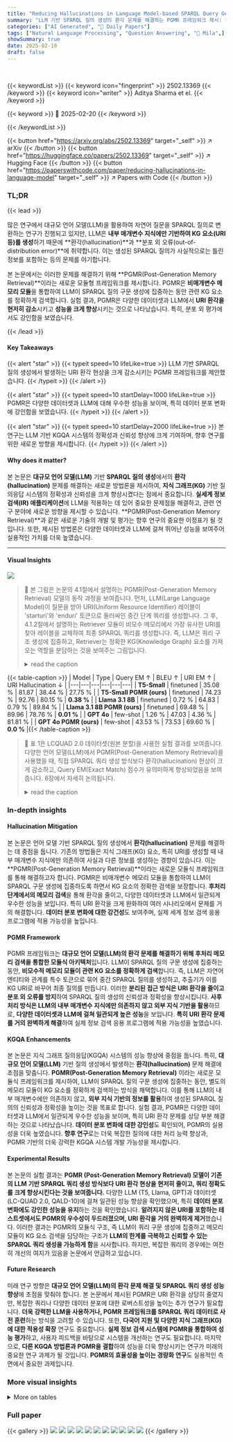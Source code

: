 ```yaml
---
title: "Reducing Hallucinations in Language Model-based SPARQL Query Generation Using Post-Generation Memory Retrieval"
summary: "LLM 기반 SPARQL 질의 생성의 환각 문제를 해결하는 PGMR 프레임워크 제시: 정확도 및 신뢰도 향상!"
categories: ["AI Generated", "🤗 Daily Papers"]
tags: ["Natural Language Processing", "Question Answering", "🏢 Mila",]
showSummary: true
date: 2025-02-19
draft: false
---
```


<br>

{{< keywordList >}}
{{< keyword icon="fingerprint" >}} 2502.13369 {{< /keyword >}}
{{< keyword icon="writer" >}} Aditya Sharma et el. {{< /keyword >}}
 
{{< keyword >}} 🤗 2025-02-20 {{< /keyword >}}
 
{{< /keywordList >}}

{{< button href="https://arxiv.org/abs/2502.13369" target="_self" >}}
↗ arXiv
{{< /button >}}
{{< button href="https://huggingface.co/papers/2502.13369" target="_self" >}}
↗ Hugging Face
{{< /button >}}
{{< button href="https://paperswithcode.com/paper/reducing-hallucinations-in-language-model" target="_self" >}}
↗ Papers with Code
{{< /button >}}




### TL;DR


{{< lead >}}

많은 연구에서 대규모 언어 모델(LLM)을 활용하여 자연어 질문을 SPARQL 질의로 변환하는 연구가 진행되고 있지만, LLM은 **내부 매개변수 지식에만 기반하여 KG 요소(URI 등)를 생성**하기 때문에 **환각(hallucination)**과 **분포 외 오류(out-of-distribution error)**에 취약합니다. 이는 생성된 SPARQL 질의가 사실적으로는 틀린 정보를 포함하는 등의 문제를 야기합니다. 

본 논문에서는 이러한 문제를 해결하기 위해 **PGMR(Post-Generation Memory Retrieval)**이라는 새로운 모듈형 프레임워크를 제시합니다. PGMR은 **비매개변수 메모리 모듈**을 통합하여 LLM이 SPARQL 질의 구문 생성에 집중하는 동안 관련 KG 요소를 정확하게 검색합니다.  실험 결과, PGMR은 다양한 데이터셋과 LLM에서 **URI 환각을 현저히 감소**시키고 **성능을 크게 향상**시키는 것으로 나타났습니다. 특히, 분포 외 평가에서도 강인함을 보였습니다.

{{< /lead >}}


#### Key Takeaways

{{< alert "star" >}}
{{< typeit speed=10 lifeLike=true >}} LLM 기반 SPARQL 질의 생성에서 발생하는 URI 환각 현상을 크게 감소시키는 PGMR 프레임워크를 제안했습니다. {{< /typeit >}}
{{< /alert >}}

{{< alert "star" >}}
{{< typeit speed=10 startDelay=1000 lifeLike=true >}} PGMR은 다양한 데이터셋과 LLM에 대해 우수한 성능을 보이며, 특히 데이터 분포 변화에 강인함을 보였습니다. {{< /typeit >}}
{{< /alert >}}

{{< alert "star" >}}
{{< typeit speed=10 startDelay=2000 lifeLike=true >}} 본 연구는 LLM 기반 KGQA 시스템의 정확성과 신뢰성 향상에 크게 기여하며, 향후 연구를 위한 새로운 방향을 제시합니다. {{< /typeit >}}
{{< /alert >}}

#### Why does it matter?
본 논문은 **대규모 언어 모델(LLM)** 기반 **SPARQL 질의 생성**에서의 **환각(hallucination)** 문제를 해결하는 새로운 방법론을 제시하여, **지식 그래프(KG)** 기반 질의응답 시스템의 정확성과 신뢰성을 크게 향상시켰다는 점에서 중요합니다.  **실세계 정보 검색(IR) 애플리케이션**에 LLM을 적용하는 데 있어 중요한 문제점을 해결하고, 관련 연구 분야에 새로운 방향을 제시할 수 있습니다.  **PGMR(Post-Generation Memory Retrieval)**과 같은 새로운 기술의 개발 및 평가는 향후 연구의 중요한 이정표가 될 것입니다.  또한, 제시된 방법론은 다양한 데이터셋과 LLM에 걸쳐 뛰어난 성능을 보여주어 실용적인 가치를 더욱 높였습니다.

------
#### Visual Insights



![](https://arxiv.org/html/2502.13369/x1.png)

> 🔼 본 그림은 논문의 4.1절에서 설명하는 PGMR(Post-Generation Memory Retrieval) 모델의 동작 과정을 보여줍니다. 먼저, LLM(Large Language Model)이 질문을 받아 URI(Uniform Resource Identifier) 레이블이 'starturi'와 'enduri' 토큰으로 둘러싸인 중간 단계 쿼리를 생성합니다.  그 후, 4.1.2절에서 설명하는 Retriever 모듈이 비모수 메모리에서 가장 유사한 URI를 찾아 레이블을 교체하여 최종 SPARQL 쿼리를 생성합니다.  즉, LLM은 쿼리 구조 생성에 집중하고, Retriever는 정확한 KG(Knowledge Graph) 요소를 가져오는 역할을 분담하는 것을 보여주는 그림입니다.
> <details>
> <summary>read the caption</summary>
> Figure 1: As discussed in Section 4.1, PGMR first employs an LLM to produce an intermediate query, where the URI labels are framed by 'starturi' and 'enduri' tokens (Section 4.1.1). The retriever (Section 4.1.2) subsequently fetches and replaces these labels with the most similar URIs from the non-parametric memory to create the final SPARQL query.
> </details>





{{< table-caption >}}
| Model | Type | Query EM ↑ | BLEU ↑ | URI EM ↑ | URI Hallucination ↓ |
|---|---|---|---|---|---| 
| **T5-Small** | finetuned | 35.08 % | 81.87 | 38.44 % | 27.75 % |
| **T5-Small PGMR (ours)** | finetuned | 74.23 % | 92.76 | 80.15 % | **0.38 %** |
| **Llama 3.1 8B** | finetuned | 0.72 % | 64.83 | 0.79 % | 89.84 % |
| **Llama 3.1 8B PGMR (ours)** | finetuned | 69.48 % | 89.96 | 78.76 % | **0.01 %** |
| **GPT 4o** | few-shot | 1.26 % | 47.03 | 4.36 % | 81.81 % |
| **GPT 4o PGMR (ours)** | few-shot | 43.53 % | 73.53 | 69.60 % | **0.0 %** |{{< /table-caption >}}

> 🔼 표 1은 LCQUAD 2.0 데이터셋(원본 분할)을 사용한 실험 결과를 보여줍니다.  다양한 언어 모델(LLM)에서 PGMR(Post-Generation Memory Retrieval)을 사용했을 때, 직접 SPARQL 쿼리 생성 방식보다 환각(hallucination) 현상이 크게 감소하고, Query EM(Exact Match) 점수가 유의미하게 향상되었음을 보여줍니다.  6장에서 자세히 논의됩니다.
> <details>
> <summary>read the caption</summary>
> Table 1: Results on LCQUAD 2.0 (original split): Across different LLMs, PGMR demonstrates a substantial reduction in hallucinations while achieving significantly higher Query EM scores than direct SPARQL generation, as discussed in Section 6.
> </details>





### In-depth insights


#### Hallucination Mitigation
본 논문은 언어 모델 기반 SPARQL 질의 생성에서 **환각(hallucination)** 문제를 해결하는 데 중점을 둡니다.  기존의 방법들은 지식 그래프(KG) 요소, 특히 URI를 생성할 때 내부 매개변수 지식에만 의존하여 사실과 다른 정보를 생성하는 경향이 있습니다. 이는 **PGMR(Post-Generation Memory Retrieval)**이라는 새로운 모듈식 프레임워크를 통해 해결하고자 합니다. PGMR은 비매개변수 메모리 모듈을 통합하여 LLM이 SPARQL 구문 생성에 집중하도록 하면서 KG 요소의 정확한 검색을 보장합니다.  **후처리 단계에서의 메모리 검색**을 통해 환각을 줄이고, 다양한 데이터셋과 LLM에서 일관되게 우수한 성능을 보입니다. 특히 URI 환각을 크게 완화하여 여러 시나리오에서 문제를 거의 해결합니다.  **데이터 분포 변화에 대한 강건성**도 보여주며, 실제 세계 정보 검색 응용 프로그램에 적용 가능성을 높입니다.

#### PGMR Framework
PGMR 프레임워크는 **대규모 언어 모델(LLM)의 환각 문제를 해결하기 위해 후처리 메모리 검색을 통합한 모듈식 아키텍처**입니다.  LLM이 SPARQL 질의 구문 생성에 집중하는 동안, **비모수적 메모리 모듈이 관련 KG 요소를 정확하게 검색**합니다.  즉, LLM은 자연어 엔티티와 관계를 특수 토큰으로 묶어 중간 SPARQL 질의를 생성하고, 추출기가 이를 KG URI로 바꾸어 최종 질의를 만듭니다. 이러한 **분리된 접근 방식은 URI 환각을 줄이고 분포 외 오류를 방지**하여 SPARQL 질의 생성의 신뢰성과 정확성을 향상시킵니다. **사후 처리 방식은 LLM의 내부 매개변수 지식에만 의존하지 않고 외부 지식 기반을 활용**하므로,  **다양한 데이터셋과 LLM에 걸쳐 일관되게 높은 성능**을 보입니다.  **특히 URI 환각 문제를 거의 완벽하게 해결**하여 실제 정보 검색 응용 프로그램에 적용 가능성을 높였습니다.

#### KGQA Enhancements
본 논문은 지식 그래프 질의응답(KGQA) 시스템의 성능 향상에 중점을 둡니다. 특히, **대규모 언어 모델(LLM)** 기반 질의 생성에서 발생하는 **환각(hallucination)** 문제 해결에 초점을 맞춥니다.  **PGMR(Post-Generation Memory Retrieval)** 이라는 새로운 모듈식 프레임워크를 제시하여, LLM이 SPARQL 질의 구문 생성에 집중하는 동안, 별도의 메모리 모듈이 KG 요소를 정확하게 검색하는 방식을 채택합니다. 이를 통해 LLM의 내부 매개변수에만 의존하지 않고, **외부 지식 기반의 정보를 활용**하여 생성된 SPARQL 질의의 신뢰성과 정확성을 높이는 것을 목표로 합니다. 실험 결과, PGMR은 다양한 데이터셋과 LLM에서 일관되게 우수한 성능을 보이며, 특히 URI 환각 문제를 상당 부분 해결하는 것으로 나타났습니다.  **데이터 분포 변화에 대한 강인성**도 확인되어, PGMR의 실용성을 더욱 높였습니다.  **향후 연구**로는 더욱 복잡한 질의에 대한 처리 능력 향상과, PGMR 기반의 더욱 강력한 KGQA 시스템 개발 가능성을 제시합니다.

#### Experimental Results
본 논문의 실험 결과는 **PGMR (Post-Generation Memory Retrieval) 모델이 기존의 LLM 기반 SPARQL 쿼리 생성 방식보다 URI 환각 현상을 현저히 줄이고, 쿼리 정확도를 크게 향상시킨다는 것을 보여줍니다.**  다양한 LLM (T5, Llama, GPT)과 데이터셋(LC-QUAD 2.0, QALD-10)에 걸쳐 일관된 성능 향상을 확인했으며, 특히 **데이터 분포 변화에도 강인한 성능을 유지**하는 것을 확인했습니다.  **알려지지 않은 URI를 포함하는 테스트셋에서도 PGMR의 우수성이 두드러졌으며, URI 환각을 거의 완벽하게 제거**했습니다.  이러한 결과는 PGMR의 모듈식 구조, 즉 LLM이 쿼리 구문 생성에 집중하고 메모리 모듈이 KG 요소 검색을 담당하는 구조가 **LLM의 한계를 극복하고 신뢰할 수 있는 SPARQL 쿼리 생성을 가능하게 함**을 시사합니다.  하지만, 복잡한 쿼리의 경우에는 여전히 개선의 여지가 있음을 논문에서 언급하고 있습니다.

#### Future Research
미래 연구 방향은 **대규모 언어 모델(LLM)의 환각 문제 해결 및 SPARQL 쿼리 생성 성능 향상**에 초점을 맞춰야 합니다.  본 논문에서 제시된 PGMR은 URI 환각을 상당히 줄였지만, 복잡한 쿼리나 다양한 데이터 분포에 대한 로버스트성을 높이는 추가 연구가 필요합니다. **더욱 강력한 LLM을 사용하거나, PGMR 프레임워크를 SPARQL 쿼리 데이터로 사전 훈련**하는 방식을 고려할 수 있습니다. 또한, **다국어 지원 및 다양한 지식 그래프(KG)에 대한 적용성 확장** 연구도 중요합니다.  **실제 정보 검색 시스템에 PGMR을 통합하여 성능 평가**하고, 사용자 피드백을 바탕으로 시스템을 개선하는 연구도 필요합니다. 마지막으로, **다른 KGQA 방법론과 PGMR을 결합**하여 성능을 더욱 향상시키는 연구가 미래의 중요한 연구 과제가 될 것입니다.  **PGMR의 효율성을 높이는 경량화 연구**도 실용적인 측면에서 중요한 과제입니다.


### More visual insights




<details>
<summary>More on tables
</summary>


{{< table-caption >}}
| Model           |                                          |
|-----------------|------------------------------------------|
| T5-Small PGMR    | (ours)                                   |{{< /table-caption >}}
> 🔼 표 2는 LCQUAD 2.0 데이터셋의 알려지지 않은 URI 분할에 대한 결과를 보여줍니다. 이는 훈련 데이터에 없던 URI를 포함하는 질문에 대한 모델 성능을 평가하기 위한 것입니다.  결과는 다양한 언어 모델에서 PGMR이 직접적인 SPARQL 생성과 비교하여 환각을 현저히 줄이고 질의 정확도를 향상시킨다는 것을 보여줍니다.  이는 데이터 분포 변화에 대한 PGMR의 강인성을 보여주는 중요한 결과입니다.  6장에서 자세히 논의됩니다.
> <details>
> <summary>read the caption</summary>
> Table 2: Results on LCQUAD 2.0 (unknown URI split): Even in an out-of-distribution setting, PGMR significantly mitigates hallucinations and enhances Query EM performance compared to direct SPARQL generation across various LLMs, as discussed in Section 6.
> </details>

{{< table-caption >}}
| Model | Notes |
|---|---| 
| Llama 3.1 8B PGMR | (ours) |{{< /table-caption >}}
> 🔼 표 3은 QALD-10 데이터셋을 사용한 실험 결과를 보여줍니다.  QALD-10은 LCQUAD 2.0보다 더 복잡한 쿼리를 포함하고 있기 때문에,  본 논문에서 제안하는 PGMR 모델의 성능을 더욱 엄격하게 평가할 수 있습니다.  표에서 확인할 수 있듯이 PGMR은 다양한 LLMs(대규모 언어 모델)에서 직접 SPARQL 생성 방식보다 훨씬 더 높은 Query EM 점수를 달성하면서 동시에 환각(hallucination)을 상당히 줄이는 것을 확인할 수 있습니다.  이는 PGMR이 복잡한 쿼리에도 우수한 성능과 안정성을 제공함을 의미합니다. 6장에서 자세히 논의됩니다.
> <details>
> <summary>read the caption</summary>
> Table 3: Results on QALD-10: PGMR consistently minimizes hallucinations across LLMs while attaining significantly better Query EM scores than direct SPARQL generation, even for the more complex QALD-10 dataset, as discussed in Section 6.
> </details>

</details>




### Full paper

{{< gallery >}}
<img src="paper_images/1.png" class="grid-w50 md:grid-w33 xl:grid-w25" />
<img src="paper_images/2.png" class="grid-w50 md:grid-w33 xl:grid-w25" />
<img src="paper_images/3.png" class="grid-w50 md:grid-w33 xl:grid-w25" />
<img src="paper_images/4.png" class="grid-w50 md:grid-w33 xl:grid-w25" />
<img src="paper_images/5.png" class="grid-w50 md:grid-w33 xl:grid-w25" />
<img src="paper_images/6.png" class="grid-w50 md:grid-w33 xl:grid-w25" />
<img src="paper_images/7.png" class="grid-w50 md:grid-w33 xl:grid-w25" />
<img src="paper_images/8.png" class="grid-w50 md:grid-w33 xl:grid-w25" />
<img src="paper_images/9.png" class="grid-w50 md:grid-w33 xl:grid-w25" />
<img src="paper_images/10.png" class="grid-w50 md:grid-w33 xl:grid-w25" />
<img src="paper_images/11.png" class="grid-w50 md:grid-w33 xl:grid-w25" />
{{< /gallery >}}